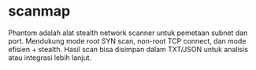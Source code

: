 # scanmap
Phantom adalah alat stealth network scanner untuk pemetaan subnet dan port. Mendukung mode root SYN scan, non-root TCP connect, dan mode efisien + stealth. Hasil scan bisa disimpan dalam TXT/JSON untuk analisis atau integrasi lebih lanjut.
